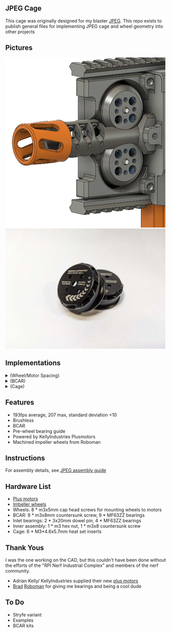 ## JPEG Cage
This cage was originally designed for my blaster [JPEG](https://github.com/Jougheaux/JPEG). This repo exists to publish general files for implementing JPEG cage and wheel geometry into other projects


## Pictures
<img src="Images\JPEGCage.png" width=500>
<img src="Images\JPEGWheels.jpg" width=500> 

## Implementations
<details>
<summary> (Wheel/Motor Spacing)</summary>

Motor spacing from bore shown below, use for implementing JPEG wheels in other builds:  
<img src="Images\CageSpacing.png">

</details>

<details>
<summary> (BCAR)</summary>

 Dimensions are the result of geometric constructions which make bad drawings, use the STEP file

 Muzzle is connected with 6.35mm of m27x3 thread 

</details>

<details>
<summary> (Cage)</summary>

Dimensions are the result of geometric constructions which make bad drawings, use the STEP file


</details>

## Features

- 193fps average, 207 max, standard deviation <10
- Brushless
- BCAR
- Pre-wheel bearing guide
- Powered by KellyIndustries Plusmotors
- Machined impeller wheels from Roboman

## Instructions
For assembly details, see [JPEG assembly guide](https://docs.google.com/document/d/1t8XXDXZycTl_3nRU9CUnI02HiXrD-tiSQikEmLgy0f4/edit)


## Hardware List  
 - [Plus motors](https://kellyindustries.us/collections/flywheel-parts/products/plus-motor-brushless)
 - [Imbeller wheels](https://roboman.net/products/preorder-machined-delrin-imbeller-flywheels-for-kelly-industries-plus-motors)
 - Wheels: 8 * m3x5mm cap head screws for mounting wheels to motors
 - BCAR: 9 * m3x8mm countersunk screw, 9 * MF63ZZ bearings
 - Inlet bearings: 2 * 3x20mm dowel pin, 4 * MF63ZZ bearings
 - Inner assembly: 1 * m3 hex nut, 1 * m3x8 countersunk screw
 - Cage: 6 * M3*4.6x5.7mm heat set inserts

## Thank Yous
I was the one working on the CAD, but this couldn't have been done without the efforts of the "RPI Nerf Industrial Complex" and members of the nerf community.
- Adrian Kelly/ KellyIndustries supplied their new [plus motors](https://kellyindustries.us/collections/flywheel-parts/products/plus-motor-brushless)
- [Brad](https://thefactoryamsterdam.com/) [Roboman](https://roboman.net/) for giving me bearings and being a cool dude

## To Do
- Stryfe variant
- Examples
- BCAR kits
